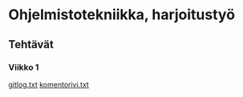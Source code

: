 # Ohjelmistotekniikka, harjoitustyö

## Tehtävät

### Viikko 1

[gitlog.txt](https://github.com/kariah/ot-harjoitustyo/blob/master/laskarit/viikko1/gitlog.txt)
[komentorivi.txt](https://github.com/kariah/ot-harjoitustyo/blob/master/laskarit/viikko1/komentorivi.txt)
